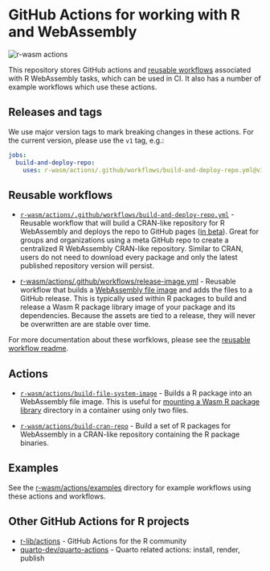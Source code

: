 # GitHub Actions for working with R and WebAssembly

![r-wasm actions](https://github.com/r-wasm/actions/actions/workflows/_testing.yml/badge.svg)

This repository stores GitHub actions and [reusable workflows](https://docs.github.com/en/actions/using-workflows/reusing-workflows) associated with R WebAssembly tasks, which can be used in CI. It also has a number of example workflows which use these actions.

## Releases and tags

We use major version tags to mark breaking changes in these actions. For the current version, please use the `v1` tag, e.g.:

```yaml
jobs:
  build-and-deploy-repo:
    uses: r-wasm/actions/.github/workflows/build-and-deploy-repo.yml@v1
```

## Reusable workflows

* [`r-wasm/actions/.github/workflows/build-and-deploy-repo.yml`](https://github.com/r-wasm/actions/tree/main/.github/workflows#build-and-deploy-repo.yml) - Reusable workflow that will build a CRAN-like repository for R WebAssembly and deploys the repo to GitHub pages ([in beta](https://github.com/actions/upload-pages-artifact)). Great for groups and organizations using a meta GitHub repo to create a centralized R WebAssembly CRAN-like repository. Similar to CRAN, users do not need to download every package and only the latest published repository version will persist.


* [r-wasm/actions/.github/workflows/release-image.yml](https://github.com/r-wasm/actions/tree/main/.github/workflows#release-image.yml) - Reusable workflow that builds a [WebAssembly file image](https://docs.r-wasm.org/webr/latest/mounting.html) and adds the files to a GitHub release. This is typically used within R packages to build and release a Wasm R package library image of your package and its dependencies. Because the assets are tied to a release, they will never be overwritten are are stable over time.

For more documentation about these worfklows, please see the [reusable workflow readme](https://github.com/r-wasm/actions/tree/main/.github/workflows).



## Actions

* [`r-wasm/actions/build-file-system-image`](https://github.com/r-wasm/actions/tree/main/build-file-system-image) - Builds a R package into an WebAssembly file image. This is useful for [mounting a Wasm R package library](https://docs.r-wasm.org/webr/latest/mounting.html) directory in a container using only two files.

* [`r-wasm/actions/build-cran-repo`](https://github.com/r-wasm/actions/tree/main/build-wasm-packages) - Build a set of R packages for WebAssembly in a CRAN-like repository containing the R package binaries.

## Examples

See the [r-wasm/actions/examples](https://github.com/r-wasm/actions/tree/main/examples) directory for example workflows using these actions and workflows.

## Other GitHub Actions for R projects

* [r-lib/actions](https://github.com/r-lib/actions) - GitHub Actions for the R community
* [quarto-dev/quarto-actions](https://github.com/quarto-dev/quarto-actions) - Quarto related actions: install, render, publish
